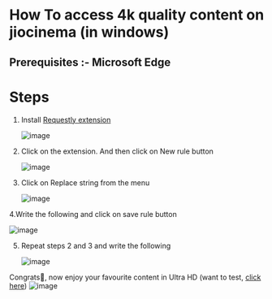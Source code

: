 # How To access 4k quality content on jiocinema (in windows)

## Prerequisites :- Microsoft Edge

# Steps

1. Install [Requestly extension](https://microsoftedge.microsoft.com/addons/detail/ehghoapnlpepjmfbgaomdiilchcjemak)
   
   ![image](https://github.com/elementaryrock/jiocinema4k/assets/109026282/bab3478c-3759-4d5d-b451-ed2fe95b23f8)

2. Click on the extension. And then click on New rule button
   
   ![image](https://github.com/elementaryrock/jiocinema4k/assets/109026282/80e4f5c8-c060-40e1-952c-8ca79c82ca06)
   
3. Click on Replace string from the menu
   
   ![image](https://github.com/elementaryrock/jiocinema4k/assets/109026282/f975431d-a6e4-4f97-b945-7d5d8063ae5a)
   
4.Write the following and click on save rule button

![image](https://github.com/elementaryrock/jiocinema4k/assets/109026282/d6819046-765e-45dd-b3cf-64a5ddbe35f4)

5. Repeat steps 2 and 3 and write the following
   
   ![image](https://github.com/elementaryrock/jiocinema4k/assets/109026282/3ec35aaf-1398-4af7-b7b2-6eacb281bfcb)

Congrats🥳, now enjoy your favourite content in Ultra HD (want to test, [click here](https://www.jiocinema.com/movies/minions-the-rise-of-gru/3961133))
![image](https://github.com/elementaryrock/jiocinema4k/assets/109026282/d310167f-a7ed-473b-93de-4a97cccd4dae)
